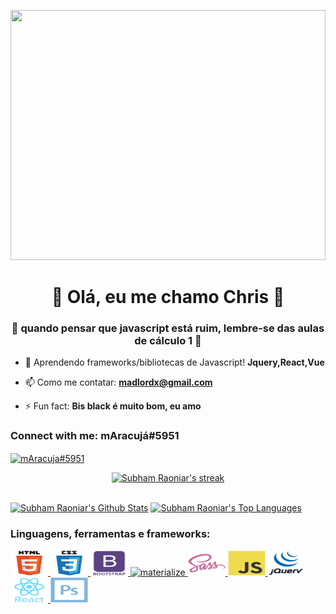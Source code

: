 <a href="#"><img width="100%" height=400px src="https://images.unsplash.com/photo-1542831371-29b0f74f9713?ixid=MnwxMjA3fDB8MHxwaG90by1wYWdlfHx8fGVufDB8fHx8&ixlib=rb-1.2.1&auto=format&fit=crop&w=750&q=80" height="105px"/></a>

<h1 align="center">🖤 Olá, eu me chamo Chris 🖤</h1>
<h3 align="center">🍉 quando pensar que javascript está ruim, lembre-se das aulas de cálculo 1 🍉</h3>

- 🌱 Aprendendo frameworks/bibliotecas de Javascript! **Jquery,React,Vue**

- 📫 Como me contatar: **madlordx@gmail.com**

- ⚡ Fun fact: **Bis black é muito bom, eu amo**

<h3 align="left">Connect with me: mAracujá#5951</h3>
<p align="left">
<a href="https://discord.gg/mAracuja#5951" target="blank"><img align="center" src="https://raw.githubusercontent.com/rahuldkjain/github-profile-readme-generator/master/src/images/icons/Social/discord.svg" alt="mAracuja#5951" height="30" width="40" /></a>
</p>


<p align="center">
    <a href="https://github.com/Maracujacake/github-readme-streak-stats">
        <img title="🔥 Get streak stats for your profile at git.io/streak-stats" alt="Subham Raoniar's streak" src="https://github-readme-streak-stats.herokuapp.com/?user=Maracujacake&theme=black-ice&hide_border=true&stroke=0000&background=060A0CD0"/>
    </a>
</p>

<br/>
        <a href="https://github.com/Maracujacake/github-readme-stats"><img alt="Subham Raoniar's Github Stats" src="https://github-readme-stats.vercel.app/api?username=Maracujacake&show_icons=true&count_private=true&theme=react&hide_border=true&bg_color=0D1117" /></a>
      <a href="https://github.com/Maracujacake/github-readme-stats"><img alt="Subham Raoniar's Top Languages" src="https://github-readme-stats.vercel.app/api/top-langs/?username=Maracujacake&langs_count=8&count_private=true&theme=react&hide_border=true&bg_color=0D1117" /></a>
 <br/>
 
 

<h3 align="left">Linguagens, ferramentas e frameworks:</h3>
<p align="left">  <a href="https://www.w3.org/html/" target="_blank"> <img src="https://raw.githubusercontent.com/devicons/devicon/master/icons/html5/html5-original-wordmark.svg" alt="html5" width="60" height="40"/> </a> <a href="https://www.w3schools.com/css/" target="_blank"> <img src="https://raw.githubusercontent.com/devicons/devicon/master/icons/css3/css3-original-wordmark.svg" alt="css3" width="60" height="40"/> </a> <a href="https://getbootstrap.com" target="_blank"> <img src="https://raw.githubusercontent.com/devicons/devicon/master/icons/bootstrap/bootstrap-plain-wordmark.svg" alt="bootstrap" width="60" height="40"/> </a>  <a href="https://materializecss.com/" target="_blank"> <img src="https://raw.githubusercontent.com/prplx/svg-logos/5585531d45d294869c4eaab4d7cf2e9c167710a9/svg/materialize.svg" alt="materialize" width="60" height="40"/> </a> <a href="https://sass-lang.com" target="_blank"> <img src="https://raw.githubusercontent.com/devicons/devicon/master/icons/sass/sass-original.svg" alt="sass" width="60" height="40"/> </a> <a href="https://developer.mozilla.org/en-US/docs/Web/JavaScript" target="_blank"> <img src="https://raw.githubusercontent.com/devicons/devicon/master/icons/javascript/javascript-original.svg" alt="javascript" width="60" height="40"/> </a>  <a href="https://developer.mozilla.org/en-US/docs/Web/JavaScript" target="_blank"> <img src="https://raw.githubusercontent.com/devicons/devicon/master/icons/jquery/jquery-original-wordmark.svg" alt="javascript" width="60" height="40"/> </a> <a href="https://reactjs.org/" target="_blank"> <img src="https://raw.githubusercontent.com/devicons/devicon/master/icons/react/react-original-wordmark.svg" alt="react" width="60" height="40"/> </a>  <a href="https://www.photoshop.com/en" target="_blank"> <img src="https://raw.githubusercontent.com/devicons/devicon/master/icons/photoshop/photoshop-line.svg" alt="photoshop" width="60" height="40"/> </a> <br>  <br>  </p>

